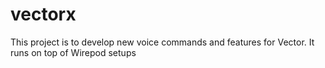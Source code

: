 # vectorx
This project is to develop new voice commands and features for Vector. It runs on top of Wirepod setups
